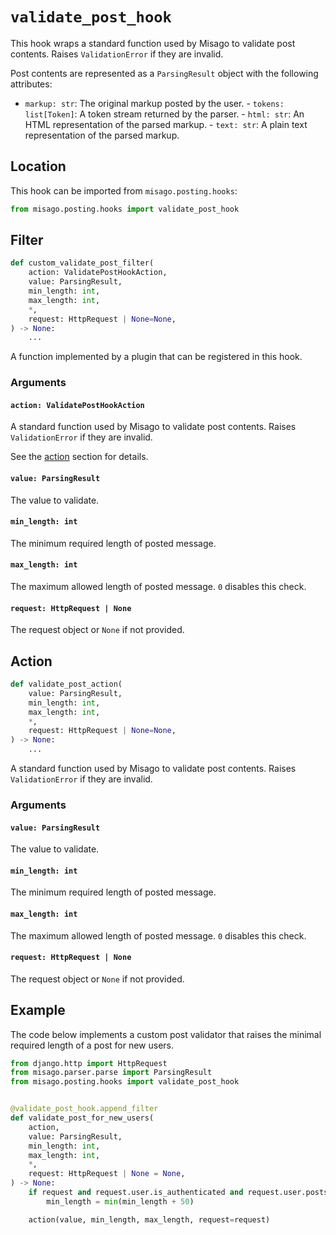 # `validate_post_hook`

This hook wraps a standard function used by Misago to validate post contents. Raises `ValidationError` if they are invalid.

Post contents are represented as a `ParsingResult` object with the following attributes:

- `markup: str`: The original markup posted by the user. - `tokens: list[Token]`: A token stream returned by the parser. - `html: str`: An HTML representation of the parsed markup. - `text: str`: A plain text representation of the parsed markup.


## Location

This hook can be imported from `misago.posting.hooks`:

```python
from misago.posting.hooks import validate_post_hook
```


## Filter

```python
def custom_validate_post_filter(
    action: ValidatePostHookAction,
    value: ParsingResult,
    min_length: int,
    max_length: int,
    *,
    request: HttpRequest | None=None,
) -> None:
    ...
```

A function implemented by a plugin that can be registered in this hook.


### Arguments

#### `action: ValidatePostHookAction`

A standard function used by Misago to validate post contents. Raises `ValidationError` if they are invalid.

See the [action](#action) section for details.


#### `value: ParsingResult`

The value to validate.


#### `min_length: int`

The minimum required length of posted message.


#### `max_length: int`

The maximum allowed length of posted message. `0` disables this check.


#### `request: HttpRequest | None`

The request object or `None` if not provided.


## Action

```python
def validate_post_action(
    value: ParsingResult,
    min_length: int,
    max_length: int,
    *,
    request: HttpRequest | None=None,
) -> None:
    ...
```

A standard function used by Misago to validate post contents. Raises `ValidationError` if they are invalid.


### Arguments

#### `value: ParsingResult`

The value to validate.


#### `min_length: int`

The minimum required length of posted message.


#### `max_length: int`

The maximum allowed length of posted message. `0` disables this check.


#### `request: HttpRequest | None`

The request object or `None` if not provided.


## Example

The code below implements a custom post validator that raises the minimal required length of a post for new users.

```python
from django.http import HttpRequest
from misago.parser.parse import ParsingResult
from misago.posting.hooks import validate_post_hook


@validate_post_hook.append_filter
def validate_post_for_new_users(
    action,
    value: ParsingResult,
    min_length: int,
    max_length: int,
    *,
    request: HttpRequest | None = None,
) -> None:
    if request and request.user.is_authenticated and request.user.posts < 5:
        min_length = min(min_length + 50)

    action(value, min_length, max_length, request=request)
```